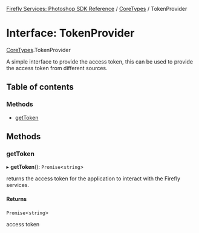 [Firefly Services: Photoshop SDK Reference](../index.md) / [CoreTypes](../modules/CoreTypes.md) / TokenProvider

# Interface: TokenProvider

[CoreTypes](../modules/CoreTypes.md).TokenProvider

A simple interface to provide the access token, this can be used to provide the access token from different sources.

## Table of contents

### Methods

- [getToken](CoreTypes.TokenProvider.md#gettoken)

## Methods

### getToken

▸ **getToken**(): `Promise`\<`string`\>

returns the access token for the application to interact with the Firefly services.

#### Returns

`Promise`\<`string`\>

access token
